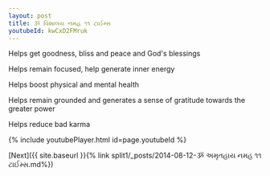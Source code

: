 ```yaml
---
layout: post
title: ૐ વિશાલય નમહ ૧૧ ટાઈમ્સ
youtubeId: kwCxD2FMruk
---
```

 
 
Helps get goodness, bliss and peace and God's blessings
 
Helps remain focused, help generate inner energy 
 
Helps boost physical and mental health 
 
Helps remain grounded and generates a sense of gratitude towards the greater power 
 
Helps reduce bad karma
 
 
 
 


{% include youtubePlayer.html id=page.youtubeId %}
 
[Next]({{ site.baseurl }}{% link  split1/_posts/2014-08-12-ૐ અમૃતહાય નમહ ૧૧ ટાઈમ્સ.md%})
 
